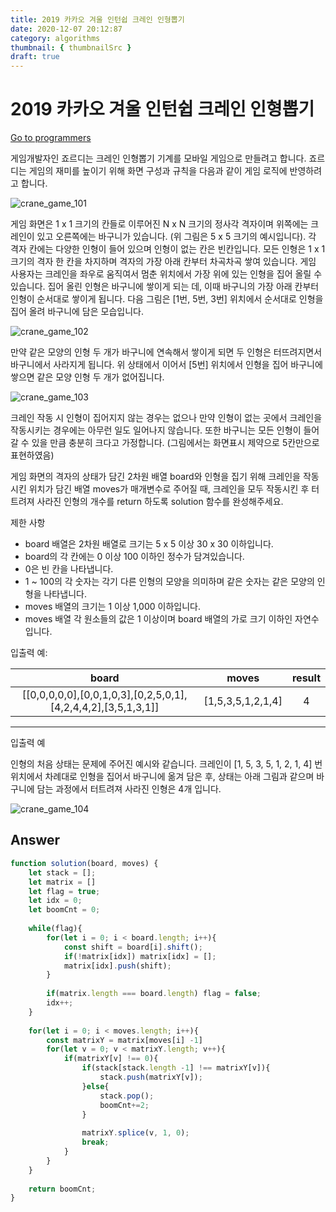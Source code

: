 ```yaml
---
title: 2019 카카오 겨울 인턴쉽 크레인 인형뽑기
date: 2020-12-07 20:12:87
category: algorithms
thumbnail: { thumbnailSrc }
draft: true
---
```


# 2019 카카오 겨울 인턴쉽 크레인 인형뽑기

[Go to programmers](https://programmers.co.kr/learn/courses/30/lessons/64061)

게임개발자인 죠르디는 크레인 인형뽑기 기계를 모바일 게임으로 만들려고 합니다.
죠르디는 게임의 재미를 높이기 위해 화면 구성과 규칙을 다음과 같이 게임 로직에 반영하려고 합니다.

![crane_game_101](https://user-images.githubusercontent.com/35126809/98627146-d86b4380-2356-11eb-932b-054c2cf9b499.png)

게임 화면은 1 x 1 크기의 칸들로 이루어진 N x N 크기의 정사각 격자이며 위쪽에는 크레인이 있고 오른쪽에는 바구니가 있습니다. (위 그림은 5 x 5 크기의 예시입니다). 각 격자 칸에는 다양한 인형이 들어 있으며 인형이 없는 칸은 빈칸입니다. 모든 인형은 1 x 1 크기의 격자 한 칸을 차지하며 격자의 가장 아래 칸부터 차곡차곡 쌓여 있습니다. 게임 사용자는 크레인을 좌우로 움직여서 멈춘 위치에서 가장 위에 있는 인형을 집어 올릴 수 있습니다. 집어 올린 인형은 바구니에 쌓이게 되는 데, 이때 바구니의 가장 아래 칸부터 인형이 순서대로 쌓이게 됩니다. 다음 그림은 [1번, 5번, 3번] 위치에서 순서대로 인형을 집어 올려 바구니에 담은 모습입니다.

![crane_game_102](https://user-images.githubusercontent.com/35126809/98627148-dacd9d80-2356-11eb-88cd-e10257ad6b05.png)

만약 같은 모양의 인형 두 개가 바구니에 연속해서 쌓이게 되면 두 인형은 터뜨려지면서 바구니에서 사라지게 됩니다. 위 상태에서 이어서 [5번] 위치에서 인형을 집어 바구니에 쌓으면 같은 모양 인형 두 개가 없어집니다.

![crane_game_103](https://user-images.githubusercontent.com/35126809/98627150-db663400-2356-11eb-9055-9f8d2c152a34.gif)

크레인 작동 시 인형이 집어지지 않는 경우는 없으나 만약 인형이 없는 곳에서 크레인을 작동시키는 경우에는 아무런 일도 일어나지 않습니다. 또한 바구니는 모든 인형이 들어갈 수 있을 만큼 충분히 크다고 가정합니다. (그림에서는 화면표시 제약으로 5칸만으로 표현하였음)

게임 화면의 격자의 상태가 담긴 2차원 배열 board와 인형을 집기 위해 크레인을 작동시킨 위치가 담긴 배열 moves가 매개변수로 주어질 때, 크레인을 모두 작동시킨 후 터트려져 사라진 인형의 개수를 return 하도록 solution 함수를 완성해주세요.

제한 사항
- board 배열은 2차원 배열로 크기는 5 x 5 이상 30 x 30 이하입니다.
- board의 각 칸에는 0 이상 100 이하인 정수가 담겨있습니다.
- 0은 빈 칸을 나타냅니다.
- 1 ~ 100의 각 숫자는 각기 다른 인형의 모양을 의미하며 같은 숫자는 같은 모양의 인형을 나타냅니다.
- moves 배열의 크기는 1 이상 1,000 이하입니다.
- moves 배열 각 원소들의 값은 1 이상이며 board 배열의 가로 크기 이하인 자연수입니다.


입출력 예:

|board|	moves| result| 
|:--:|:--:|:--:|
|[[0,0,0,0,0],[0,0,1,0,3],[0,2,5,0,1],[4,2,4,4,2],[3,5,1,3,1]]	 |	[1,5,3,5,1,2,1,4]		| 4|
- - -

입출력 예

인형의 처음 상태는 문제에 주어진 예시와 같습니다. 크레인이 [1, 5, 3, 5, 1, 2, 1, 4] 번 위치에서 차례대로 인형을 집어서 바구니에 옮겨 담은 후, 상태는 아래 그림과 같으며 바구니에 담는 과정에서 터트려져 사라진 인형은 4개 입니다.

![crane_game_104](https://user-images.githubusercontent.com/35126809/98627151-dbfeca80-2356-11eb-9b68-cc90a450eba1.jpg)

## Answer

```js
function solution(board, moves) {
    let stack = [];
    let matrix = []
    let flag = true;
    let idx = 0;
    let boomCnt = 0;
    
    while(flag){
        for(let i = 0; i < board.length; i++){
            const shift = board[i].shift();
            if(!matrix[idx]) matrix[idx] = [];
            matrix[idx].push(shift);
        }   
    
        if(matrix.length === board.length) flag = false;
        idx++;
    }
    
    for(let i = 0; i < moves.length; i++){
        const matrixY = matrix[moves[i] -1]
        for(let v = 0; v < matrixY.length; v++){
            if(matrixY[v] !== 0){
                if(stack[stack.length -1] !== matrixY[v]){
                    stack.push(matrixY[v]);    
                }else{
                    stack.pop();
                    boomCnt+=2; 
                }
                
                matrixY.splice(v, 1, 0);
                break;
            }
        }
    }
    
    return boomCnt;
}
```